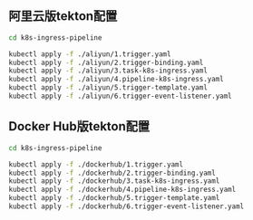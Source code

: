 <!--
 * @Date: 2022-05-20 16:12:37
 * @LastEditors: vincent wei
 * @LastEditTime: 2022-05-20 16:12:37
 * @FilePath: /smartide-tekton-install/smartide-pipeline/k8s-ingress/readme.md
-->

## 阿里云版tekton配置

``` bash
cd k8s-ingress-pipeline

kubectl apply -f ./aliyun/1.trigger.yaml
kubectl apply -f ./aliyun/2.trigger-binding.yaml
kubectl apply -f ./aliyun/3.task-k8s-ingress.yaml
kubectl apply -f ./aliyun/4.pipeline-k8s-ingress.yaml
kubectl apply -f ./aliyun/5.trigger-template.yaml
kubectl apply -f ./aliyun/6.trigger-event-listener.yaml
```


## Docker Hub版tekton配置
``` bash
cd k8s-ingress-pipeline

kubectl apply -f ./dockerhub/1.trigger.yaml
kubectl apply -f ./dockerhub/2.trigger-binding.yaml
kubectl apply -f ./dockerhub/3.task-k8s-ingress.yaml
kubectl apply -f ./dockerhub/4.pipeline-k8s-ingress.yaml
kubectl apply -f ./dockerhub/5.trigger-template.yaml
kubectl apply -f ./dockerhub/6.trigger-event-listener.yaml
```